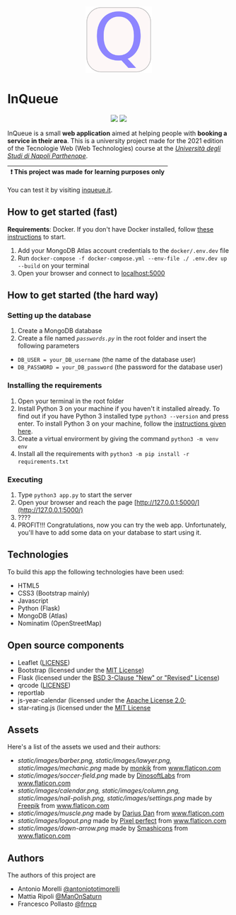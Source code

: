 <p align="center"><img src="/app/logo.png" width="150" /></p>

# InQueue
<p align="center">
    <img src="https://img.shields.io/badge/license-Apache%202-blue" />
    <img src="https://img.shields.io/badge/university project-red" />
</p>

InQueue is a small **web application** aimed at helping people with **booking a service in their area**. 
This is a university project made for the 2021 edition of the Tecnologie Web (Web Technologies) course at the [*Università degli Studi di Napoli Parthenope*](https://github.com/uniparthenope).

| :exclamation:  This project was made for learning purposes only |
|-----------------------------------------------------------------|

You can test it by visiting [inqueue.it](https://inqueue.it).

## How to get started (fast)
**Requirements**: Docker.
If you don't have Docker installed, follow [these instructions](https://docs.docker.com/engine/install/) to start.

1. Add your MongoDB Atlas account credentials to the `docker/.env.dev` file
2. Run `docker-compose -f docker-compose.yml --env-file ./ .env.dev up --build` on your terminal
3. Open your browser and connect to [localhost:5000](http://localhost:5000)

## How to get started (the hard way)
### Setting up the database
1. Create a MongoDB database
2. Create a file named *`passwords.py`* in the root folder and insert the following parameters
  - `DB_USER = your_DB_username` (the name of the database user)
  - `DB_PASSWORD = your_DB_password` (the password for the database user)

### Installing the requirements
1. Open your terminal in the root folder
2. Install Python 3 on your machine if you haven't it installed already.
   To find out if you have Python 3 installed type `python3 --version` and press enter.
   To install Python 3 on your machine, follow the [instructions given here](https://www.python.org/downloads/). 
3. Create a virtual envirorment by giving the command `python3 -m venv env`
4. Install all the requirements with `python3 -m pip install -r requirements.txt`

### Executing
1. Type `python3 app.py` to start the server
2. Open your browser and reach the page [http://127.0.0.1:5000/](http://127.0.0.1:5000/)
3. ????
4. PROFIT!!! Congratulations, now you can try the web app. Unfortunately, you'll have to add some data on your database to start using it.

## Technologies
To build this app the following technologies have been used:
- HTML5
- CSS3 (Bootstrap mainly)
- Javascript
- Python (Flask)
- MongoDB (Atlas)
- Nominatim (OpenStreetMap)

## Open source components
- Leaflet ([LICENSE](https://github.com/Leaflet/Leaflet/blob/master/LICENSE))
- Bootstrap (licensed under the [MIT License](https://github.com/twbs/bootstrap/blob/main/LICENSE))
- Flask (licensed under the [BSD 3-Clause "New" or "Revised" License](https://github.com/pallets/flask/blob/main/LICENSE.rst))
- qrcode ([LICENSE](https://github.com/lincolnloop/python-qrcode/blob/master/LICENSE))
- reportlab
- js-year-calendar (licensed under the [Apache License 2.0·](https://github.com/year-calendar/js-year-calendar/blob/master/LICENSE)
- star-rating.js (licensed under the [MIT License](https://github.com/pryley/star-rating.js/blob/master/LICENSE)

## Assets
Here's a list of the assets we used and their authors:
- *static/images/barber.png, static/images/lawyer.png, static/images/mechanic.png* made by <a href="https://www.flaticon.com/authors/monkik" title="monkik">monkik</a> from <a href="https://www.flaticon.com/" title="Flaticon">www.flaticon.com</a>
- *static/images/soccer-field.png* made by <a href="https://www.flaticon.com/authors/dinosoftlabs" title="DinosoftLabs">DinosoftLabs</a> from <a href="https://www.flaticon.com/" title="Flaticon">www.flaticon.com</a>
- *static/images/calendar.png, static/images/column.png, static/images/nail-polish.png, static/images/settings.png* made by <a href="https://www.freepik.com" title="Freepik">Freepik</a> from <a href="https://www.flaticon.com/" title="Flaticon">www.flaticon.com</a>
- *static/images/muscle.png* made by <a href="https://www.flaticon.com/authors/darius-dan" title="Darius Dan">Darius Dan</a> from <a href="https://www.flaticon.com/" title="Flaticon">www.flaticon.com</a>
- *static/images/logout.png* made by <a href="https://www.flaticon.com/authors/pixel-perfect" title="Pixel perfect">Pixel perfect</a> from <a href="https://www.flaticon.com/" title="Flaticon">www.flaticon.com</a>
- *static/images/down-arrow.png* made by <a href="https://smashicons.com/" title="Smashicons">Smashicons</a> from <a href="https://www.flaticon.com/" title="Flaticon">www.flaticon.com</a>

## Authors
The authors of this project are
- Antonio Morelli [@antoniototimorelli](https://github.com/antoniototimorelli)
- Mattia Ripoli [@ManOnSaturn](https://github.com/ManOnSaturn)
- Francesco Pollasto [@frncp](https://github.com/frncp)
